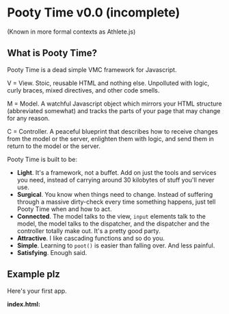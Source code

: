# Pooty Time v0.0 (incomplete)
(Known in more formal contexts as Athlete.js)

## What is Pooty Time?
Pooty Time is a dead simple VMC framework for Javascript.

V = View. Stoic, reusable HTML and nothing else. Unpolluted with logic, curly braces, mixed directives, and other code smells.

M = Model. A watchful Javascript object which mirrors your HTML structure (abbreviated somewhat) and tracks the parts of your page that may change for any reason.

C = Controller. A peaceful blueprint that describes how to receive changes from the model or the server, enlighten them with logic, and send them in return to the model or the server.

Pooty Time is built to be:

- **Light**. It's a framework, not a buffet. Add on just the tools and services you need, instead of carrying around 30 kilobytes of stuff you'll never use.
- **Surgical**. You know when things need to change. Instead of suffering through a massive dirty-check every time something happens, just tell Pooty Time when and how to act.
- **Connected**. The model talks to the view, `input` elements talk to the model, the model talks to the dispatcher, and the dispatcher and the controller totally make out. It's a pretty good party.
- **Attractive**. I like cascading functions and so do you.
- **Simple**. Learning to `poot()` is easier than falling over. And less painful.
- **Satisfying**. Enough said.

## Example plz

Here's your first app.

**index.html:**
    <html>
      <head>
        <!-- Put this at the head or tail of your document -->
        <script type="text/javascript" src="pootytime.js" />
        <script type="text/javascript" src="index.model.js" />
        <script type="text/javascript" src="index.control.js" />
      </head>
      <body>
        <div class="nudge-down center">
          <!-- A simple node with text we can update. -->
          <poot class="welcome-msg"></poot>
        </div>
        <div class="nudge-down center">
          <!-- An input we can bind to our model. -->
          <input poot class="new-msg" type="text" placeholder="New Message"/>
        </div>
      </body>
    </html>

**index.css:** (is your first app gonna be ugly? Heck no.)
    body {
      color: #444;
    }
    
    .nudge-down {
      margin-top: 12px;
    }
    
    .center {
      text-align: center;
    }

**index.model.js:**
    Pooty.model({
      'welcome-message': '.welcome-msg',
      'new-msg': '.new-msg'
    });

**index.control.js:**
    // Welcome Message controller
    Pooty.control(function () {
      // You can put a message on the page this way, with a simple string
      var message = 'Hellooooooo Tina!';
      this.model('welcome-message').poot(message);
      
      // Or this way, with a REST API and AJAX
      this.url('/message').get().pootAt.model('welcome-message');
      
      // Or this way, with a REST API, AJAX and a failsafe
      this.url('/message').get().success(function (message) {
        this.model('welcome-message').poot(message);
      }).failure(function (error) {
        this.model('welcome-message').poot('Something really bad has happened.', error);
      });

      // Or this way, with a WebSocket
      this.url('/message-ws').websocket().pootAt.model('welcome-message');

      // Or this way, with the input on the page bound to the message
      this.input('new-msg').pootAt.model('welcome-message');
      
      // Or this way, with a validated input
      this.input('new-msg').validate(function (message) {
        if (message.length > 140) {
          this.model('welcome-message').poot('This message is too long.');
          return false;
        }
        return true;
      }).pootAt.model('welcome-message');
      
      // And when you need to send a value somewhere...
      var current = this.model('welcome-message').poot();
      this.url('/database').post(current);
    });

If this isn't enough to get you started, documentation is forthcoming.